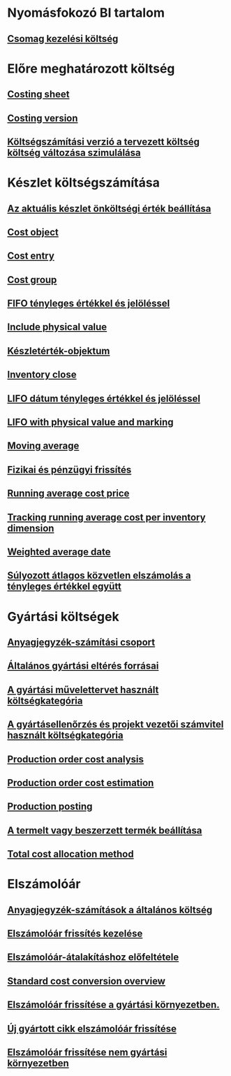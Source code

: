 # Nyomásfokozó BI tartalom
## [Csomag kezelési költség](/dynamics365/operations/dev-itpro/analytics/cost-management-content-pack?toc=/dynamics365/operations/supply-chain/toc.json)
# Előre meghatározott költség
## [Costing sheet](costing-sheets.md)
## [Costing version](costing-versions.md)
## [Költségszámítási verzió a tervezett költség költség változása szimulálása](simulate-cost-changes-costing-version-planned-costs.md)
# Készlet költségszámítása
## [Az aktuális készlet önköltségi érték beállítása](adjust-hand-inventory-cost-values.md)
## [Cost object](cost-object.md)
## [Cost entry](cost-entries.md)
## [Cost group](cost-groups.md)
## [FIFO tényleges értékkel és jelöléssel](fifo-physical-value-marking.md)
## [Include physical value](include-physical-value.md)
## [Készletérték-objektum](physical-quantity.md)
## [Inventory close](inventory-close.md)
## [LIFO dátum tényleges értékkel és jelöléssel](lifo-date-physical-value-marking.md)
## [LIFO with physical value and marking](lifo-physical-value-marking.md)
## [Moving average](moving-average.md)
## [Fizikai és pénzügyi frissítés](physical-financial-updates.md)
## [Running average cost price](running-average-cost-price.md)
## [Tracking running average cost per inventory dimension](track-running-average-cost-per-inventory-dimension.md)
## [Weighted average date](weighted-average-date.md)
## [Súlyozott átlagos közvetlen elszámolás a tényleges értékkel együtt](weighted-average-physical-value-marking.md)
# Gyártási költségek
## [Anyagjegyzék-számítási csoport](bom-calculation-groups.md)
## [Általános gyártási eltérés forrásai](common-sources-of-production-variances.md)
## [A gyártási művelettervet használt költségkategória](cost-categories-used-production-routings.md)
## [A gyártásellenőrzés és projekt vezetői számvitel használt költségkategória](cost-categories-used-production-control-project-management-accounting.md)
## [Production order cost analysis](production-order-cost-analysis.md)
## [Production order cost estimation](production-order-cost-estimation.md)
## [Production posting](production-posting.md)
## [A termelt vagy beszerzett termék beállítása](manufactured-items-treated-as-purchased-items.md)
## [Total cost allocation method](methodology-total-cost-allocation.md)
# Elszámolóár
## [Anyagjegyzék-számítások a általános költség](information-used-bom-calculations-standard-costs.md)
## [Elszámolóár frissítés kezelése](manage-standard-cost-updates.md)
## [Elszámolóár-átalakításhoz előfeltétele](prerequisites-standard-cost-conversion.md)
## [Standard cost conversion overview](standard-cost-conversion-overview.md)
## [Elszámolóár frissítése a gyártási környezetben.](update-standard-costs-manufacturing-environment.md)
## [Új gyártott cikk elszámolóár frissítése](update-standard-costs-new-manufactured-item.md)
## [Elszámolóár frissítése nem gyártási környezetben](update-standard-costs-non-manufacturing-environment.md)


